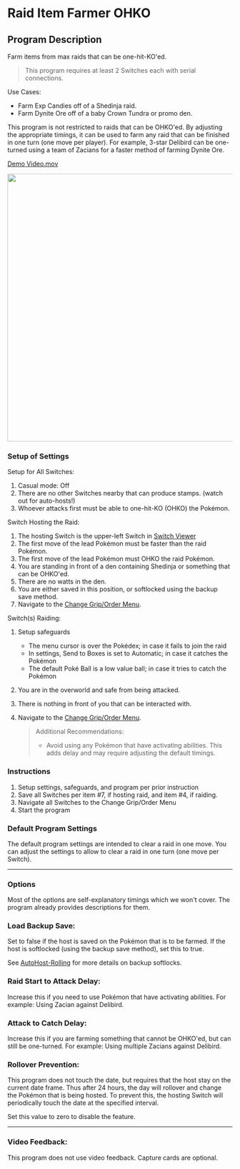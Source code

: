 # Raid Item Farmer OHKO

## Program Description

Farm items from max raids that can be one-hit-KO'ed.

> This program requires at least 2 Switches each with serial connections.

Use Cases:
- Farm Exp Candies off of a Shedinja raid.
- Farm Dynite Ore off of a baby Crown Tundra or promo den.

This program is not restricted to raids that can be OHKO'ed. By adjusting the appropriate timings, it can be used to farm any raid that can be finished in one turn (one move per player). For example, 3-star Delibird can be one-turned using a team of Zacians for a faster method of farming Dynite Ore.

[Demo Video.mov](https://cdn.discordapp.com/attachments/755635697737531544/814164114305581106/Candy_Farmer.mov)

<img src="https://raw.githubusercontent.com/PokemonAutomation/SwSh-Arduino/master/Documentation/SerialPrograms/images/CandyFarmer.png" height="600">

### Setup of Settings

Setup for All Switches:
1. Casual mode: Off
2. There are no other Switches nearby that can produce stamps. (watch out for auto-hosts!)
3. Whoever attacks first must be able to one-hit-KO (OHKO) the Pokémon.

Switch Hosting the Raid:
1. The hosting Switch is the upper-left Switch in [Switch Viewer](https://github.com/PokemonAutomation/SwSh-Arduino/wiki/Switch-Viewer)
2. The first move of the lead Pokémon must be faster than the raid Pokémon.
3. The first move of the lead Pokémon must OHKO the raid Pokémon.
4. You are standing in front of a den containing Shedinja or something that can be OHKO'ed.
5. There are no watts in the den.
6. You are either saved in this position, or softlocked using the backup save method.
7. Navigate to the [Change Grip/Order Menu](https://github.com/PokemonAutomation/SwSh-Arduino/wiki/Appendix:-ChangeGripOrderMenu).

Switch(s) Raiding:
1. Setup safeguards
   * The menu cursor is over the Pokédex; in case it fails to join the raid
   * In settings, Send to Boxes is set to Automatic; in case it catches the Pokémon
   * The default Poké Ball is a low value ball; in case it tries to catch the Pokémon
2. You are in the overworld and safe from being attacked.
3. There is nothing in front of you that can be interacted with.
4. Navigate to the [Change Grip/Order Menu](https://github.com/PokemonAutomation/SwSh-Arduino/wiki/Appendix:-ChangeGripOrderMenu).

   > Additional Recommendations:
   > - Avoid using any Pokémon that have activating abilities. This adds delay and may require adjusting the default timings.

### Instructions

1. Setup settings, safeguards, and program per prior instruction
2. Save all Switches per item #7, if hosting raid, and item #4, if raiding.
3. Navigate all Switches to the Change Grip/Order Menu
4. Start the program

### Default Program Settings

The default program settings are intended to clear a raid in one move. You can adjust the settings to allow to clear a raid in one turn (one move per Switch).

***

### Options

Most of the options are self-explanatory timings which we won't cover. The program already provides descriptions for them.

### Load Backup Save:

Set to false if the host is saved on the Pokémon that is to be farmed. If the host is softlocked (using the backup save method), set this to true.

See [AutoHost-Rolling](https://github.com/PokemonAutomation/SwSh-Arduino/wiki/Basic:-AutoHost-Rolling) for more details on backup softlocks.

### Raid Start to Attack Delay:

Increase this if you need to use Pokémon that have activating abilities. For example: Using Zacian against Delibird.

### Attack to Catch Delay:

Increase this if you are farming something that cannot be OHKO'ed, but can still be one-turned. For example: Using multiple Zacians against Delibird.

### Rollover Prevention:

This program does not touch the date, but requires that the host stay on the current date frame. Thus after 24 hours, the day will rollover and change the Pokémon that is being hosted. To prevent this, the hosting Switch will periodically touch the date at the specified interval.

Set this value to zero to disable the feature.

***

### Video Feedback:

This program does not use video feedback. Capture cards are optional.
